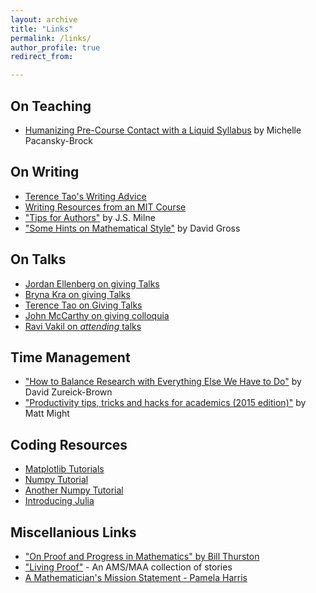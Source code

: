 ```yaml
---
layout: archive
title: "Links"
permalink: /links/
author_profile: true
redirect_from:

---
```


## On Teaching

* [Humanizing Pre-Course Contact with a Liquid Syllabus](https://brocansky.com/2020/06/humanizing-pre-course-contact-with-a-liquid-syllabus.html) by Michelle Pacansky-Brock



## On Writing

* [Terence Tao's Writing Advice](https://terrytao.wordpress.com/advice-on-writing-papers/ "On Writing")
* [Writing Resources from an MIT Course](https://ocw.mit.edu/courses/mathematics/18-821-project-laboratory-in-mathematics-spring-2013/writing/)
* ["Tips for Authors"](https://www.jmilne.org/math/tips.html) by J.S. Milne
* ["Some Hints on Mathematical Style"](https://people.math.osu.edu/goss.3/hint.pdf) by David Gross



## On Talks

* [Jordan Ellenberg on giving Talks](https://quomodocumque.wordpress.com/2010/09/23/tips-for-giving-talks/)
* [Bryna Kra on giving Talks](https://sites.math.northwestern.edu/~kra/papers/talks.pdf)
* [Terence Tao on Giving Talks](https://terrytao.wordpress.com/career-advice/talks-are-not-the-same-as-papers/)
* [John McCarthy on giving colloquia](http://www.ams.org/profession/leaders/workshops/gcoll.pdf)
* [Ravi Vakil on _attending_ talks](http://virtualmath1.stanford.edu/~vakil/threethings.html "The 'Three Things' Exercise")



## Time Management

* ["How to Balance Research with Everything Else We Have to Do"]("https://www.ams.org/journals/notices/202005/rnoti-p659.pdf") by David Zureick-Brown
* ["Productivity tips, tricks and hacks for academics (2015 edition)"](http://matt.might.net/articles/productivity-tips-hints-hacks-tricks-for-grad-students-academics/) by Matt Might


## Coding Resources

* [Matplotlib Tutorials](https://matplotlib.org/3.2.1/tutorials/index.html)
* [Numpy Tutorial](https://numpy.org/devdocs/user/quickstart.html#indexing-slicing-and-iterating)
* [Another Numpy Tutorial](https://cs231n.github.io/python-numpy-tutorial/)
* [Introducing Julia](https://en.wikibooks.org/wiki/Introducing_Julia)



## Miscellanious Links

* ["On Proof and Progress in Mathematics" by Bill Thurston](https://arxiv.org/abs/math/9404236)
* ["Living Proof"](https://www.ams.org/about-us/LivingProof.pdf) - An AMS/MAA collection of stories
* [A Mathematician's Mission Statement - Pamela Harris](https://blogs.ams.org/mathmentoringnetwork/2020/04/23/a-mathematicians-mission-statement/)
